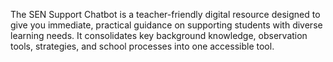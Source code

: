 The SEN Support Chatbot is a teacher-friendly digital resource designed to give you immediate, practical guidance on supporting students with diverse learning needs. It consolidates key background knowledge, observation tools, strategies, and school processes into one accessible tool.
